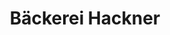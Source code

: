 ---
title: "Bäckerei Hackner"
url: /ingolstadt/baeckerei-hackner-gaimersheimer-strasse/
shop: Bäckerei
---